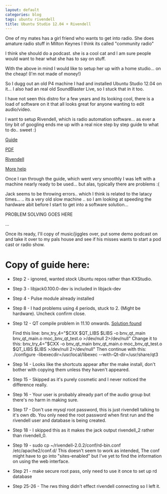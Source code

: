 ```yaml
---
layout: default
categories: blog
tags: ubuntu rivendell
title: Ubuntu Studio 12.04 + Rivendell 
---
```

One of my mates has a girl friend who wants to get into radio.
She does amature radio stuff in Milton Keynes I think its called "community radio"

I think she should do a podcast. she is a cool cat and I am sure people would
want to hear what she has to say on stuff. 

With the above in mind I would like to setup her up with a home studio... on the
cheap! (I'm not made of money!)

So I dugg out an old P4 machine I had and installed Ubuntu Studio 12.04 on it... 
I also had an real old SoundBlaster Live, so I stuck that in it too.

I have not seen this distro for a few years and its looking cool, there is a load
of software on it that all looks great for anyone wanting to edit audio/video.

I want to setup Rivendell, which is radio automation software... as ever a tiny bit
of googling ends me up with a real nice step by step guide to what to do.. sweet :)

[Guide](http://bluedrava.com/rivendell-on-ubuntu-12.04)

[PDF](/etc/Rivendell_2_on_Ubuntu_1104.pdf)

[Rivendell](http://www.rivendellaudio.org/)

[More help](http://rivendell.tryphon.org/wiki/Install_Rivendell_on_Ubuntu)

Once I ran through the guide, which went very smoothly I was left with a machine
nearly ready to be used... but alas, typically there are problems :(

Jack seems to be throwing errors.. which I think is related to the latacy times...
.. its a very old slow machine .. so I am looking at speeding the hardware abit before
I start to get into a software solution...

PROBLEM SOLVING GOES HERE

... 

Once its ready, I'll copy of music/jiggles over, put some demo podcast on and 
take it over to my pals house and see if his misses wants to start a pod cast 
or radio show.



Copy of guide here:
===================

* Step 2  - ignored, wanted stock Ubuntu repos rather than KXStudio.
 
* Step 3  - libjack0.100.0-dev is included in libjack-dev
 
* Step 4  - Pulse module already installed
 
* Step 8  - I had problems using 4 periods, stuck to 2. (Might be hardware). Uncheck confirm close.
 
* Step 12 - QT compile problem in 11.10 onwards. [Solution found](www.thevoiceasia.org/rivendell/Rivendell_2_on_Ubuntu_1104.pdf)

    Find this line:
        bnv_try_4="$CXX $QT_LIBS $LIBS -o bnv_qt_main bnv_qt_main.o moc_bnv_qt_test.o >/dev/null 2>/dev/null"
    Change it to this:
        bnv_try_4="$CXX -o bnv_qt_main bnv_qt_main.o moc_bnv_qt_test.o $QT_LIBS $LIBS >/dev/null 2>/dev/null"
    Then continue with this:
        ./configure -libexecdir=/usr/local/libexec --with-Qt-dir=/usr/share/qt3

* Step 14 - Looks like the shortcuts appear after the make install, don't bother with copying them unless they haven't appeared.
 
* Step 15 - Skipped as it's purely cosmetic and I never noticed the difference really.
 
* Step 16 - Your user is probably already part of the audio group but there's no harm in making sure.
 
* Step 17 - Don't use mysql root password, this is just rivendell talking to it's own db. You only need the root password when first run and the rivendell user and database is being created.
 
* Step 18 - I skipped this as it makes the jack output rivendell_2 rather than rivendell_0.
 
* Step 19 - sudo cp ~/rivendell-2.0.2/conf/rd-bin.conf /etc/apache2/conf.d/
           This doesn't seem to work as intended, The conf might have to go into "sites-enabled" but I've yet to find the information on using the web interface.
 
* Step 21 - make secure root pass, only need to use it once to set up rd database
 
* Step 25-26 - The rws thing didn't effect rivendell connecting so I left it.

